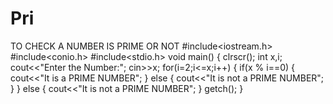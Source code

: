 # Pri
TO CHECK A NUMBER IS PRIME OR NOT 
#include<iostream.h>
#include<conio.h>
#include<stdio.h>
void main()
{
clrscr();
int x,i;
cout<<"Enter the Number:";
cin>>x;
for(i=2;i<=x;i++)
{
  if(x % i==0)
  {
   cout<<"It is a PRIME NUMBER";
  }
  else
  {
  cout<<"It is not a PRIME NUMBER";
   }
}
else
{
cout<<"It is not a PRIME NUMBER";
}
getch();
}
